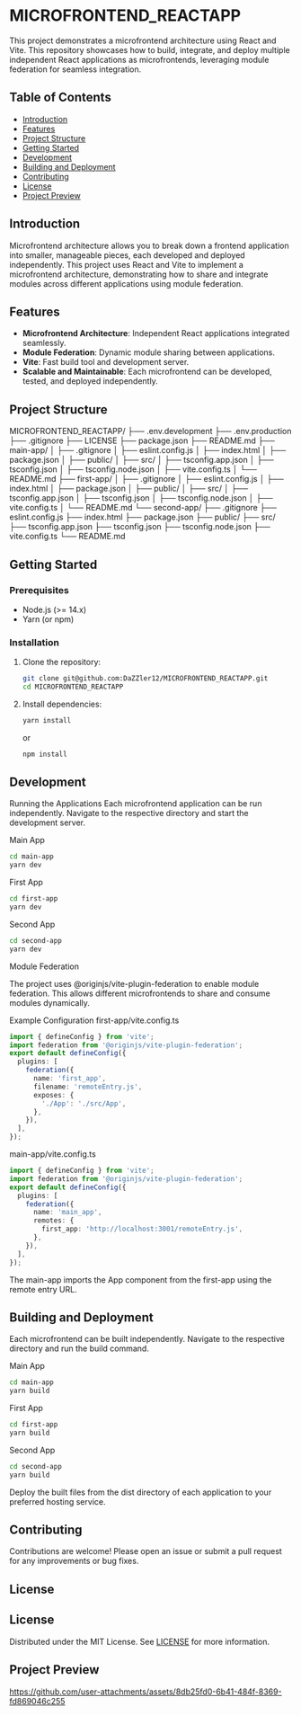 # MICROFRONTEND_REACTAPP

This project demonstrates a microfrontend architecture using React and Vite. This repository showcases how to build, integrate, and deploy multiple independent React applications as microfrontends, leveraging module federation for seamless integration.

## Table of Contents

- [Introduction](#introduction)
- [Features](#features)
- [Project Structure](#project-structure)
- [Getting Started](#getting-started)
- [Development](#development)
- [Building and Deployment](#building-and-deployment)
- [Contributing](#contributing)
- [License](#license)
- [Project Preview](#project-preview)


## Introduction

Microfrontend architecture allows you to break down a frontend application into smaller, manageable pieces, each developed and deployed independently. This project uses React and Vite to implement a microfrontend architecture, demonstrating how to share and integrate modules across different applications using module federation.

## Features

- **Microfrontend Architecture**: Independent React applications integrated seamlessly.
- **Module Federation**: Dynamic module sharing between applications.
- **Vite**: Fast build tool and development server.
- **Scalable and Maintainable**: Each microfrontend can be developed, tested, and deployed independently.

## Project Structure

MICROFRONTEND_REACTAPP/ ├── .env.development ├── .env.production ├── .gitignore ├── LICENSE ├── package.json ├── README.md ├── main-app/ │ ├── .gitignore │ ├── eslint.config.js │ ├── index.html │ ├── package.json │ ├── public/ │ ├── src/ │ ├── tsconfig.app.json │ ├── tsconfig.json │ ├── tsconfig.node.json │ ├── vite.config.ts │ └── README.md ├── first-app/ │ ├── .gitignore │ ├── eslint.config.js │ ├── index.html │ ├── package.json │ ├── public/ │ ├── src/ │ ├── tsconfig.app.json │ ├── tsconfig.json │ ├── tsconfig.node.json │ ├── vite.config.ts │ └── README.md └── second-app/ ├── .gitignore ├── eslint.config.js ├── index.html ├── package.json ├── public/ ├── src/ ├── tsconfig.app.json ├── tsconfig.json ├── tsconfig.node.json ├── vite.config.ts └── README.md




## Getting Started

### Prerequisites

- Node.js (>= 14.x)
- Yarn (or npm)

### Installation

1. Clone the repository:

   ```bash
   git clone git@github.com:DaZZler12/MICROFRONTEND_REACTAPP.git
   cd MICROFRONTEND_REACTAPP
    ```
2. Install dependencies:

   ```bash
   yarn install
   ```
    or
    ```bash
    npm install
    ```

## Development

Running the Applications
Each microfrontend application can be run independently. Navigate to the respective directory and start the development server.

Main App
```bash
cd main-app
yarn dev
```
First App
```bash
cd first-app
yarn dev
```
Second App
```bash
cd second-app
yarn dev
```

Module Federation

The project uses @originjs/vite-plugin-federation to enable module federation. This allows different microfrontends to share and consume modules dynamically.

Example Configuration
first-app/vite.config.ts
```typescript
import { defineConfig } from 'vite';
import federation from '@originjs/vite-plugin-federation';
export default defineConfig({
  plugins: [
    federation({
      name: 'first_app',
      filename: 'remoteEntry.js',
      exposes: {
        './App': './src/App',
      },
    }),
  ],
});
```
main-app/vite.config.ts
```typescript
import { defineConfig } from 'vite';
import federation from '@originjs/vite-plugin-federation';
export default defineConfig({
  plugins: [
    federation({
      name: 'main_app',
      remotes: {
        first_app: 'http://localhost:3001/remoteEntry.js',
      },
    }),
  ],
});
``` 
The main-app imports the App component from the first-app using the remote entry URL.


## Building and Deployment

Each microfrontend can be built independently. Navigate to the respective directory and run the build command.

Main App
```bash
cd main-app
yarn build
```
First App
```bash
cd first-app
yarn build
```
Second App
```bash
cd second-app
yarn build
```
Deploy the built files from the dist directory of each application to your preferred hosting service.

## Contributing
Contributions are welcome! Please open an issue or submit a pull request for any improvements or bug fixes.

## License

## License

Distributed under the MIT License. See [LICENSE](https://github.com/DaZZler12/MICROFRONTEND_REACTAPP?tab=MIT-1-ov-file) for more information.


## Project Preview

https://github.com/user-attachments/assets/8db25fd0-6b41-484f-8369-fd869046c255



